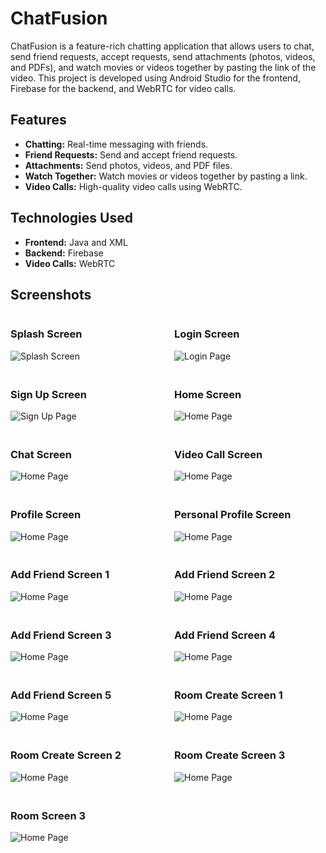 # ChatFusion

ChatFusion is a feature-rich chatting application that allows users to chat, send friend requests, accept requests, send attachments (photos, videos, and PDFs), and watch movies or videos together by pasting the link of the video. This project is developed using Android Studio for the frontend, Firebase for the backend, and WebRTC for video calls.

## Features

- **Chatting:** Real-time messaging with friends.
- **Friend Requests:** Send and accept friend requests.
- **Attachments:** Send photos, videos, and PDF files.
- **Watch Together:** Watch movies or videos together by pasting a link.
- **Video Calls:** High-quality video calls using WebRTC.

## Technologies Used

- **Frontend:** Java and XML
- **Backend:** Firebase
- **Video Calls:** WebRTC

## Screenshots

<div style="display: grid; grid-template-columns: repeat(2, 1fr); gap: 20px;">
  <div>
    <h3>Splash Screen</h3>
    <img src="./assets/splash_screen.png" alt="Splash Screen" style="max-width: 100%;">
  </div>
  <div>
    <h3>Login Screen</h3>
    <img src="./assets/login_screen.png" alt="Login Page" style="max-width: 100%;">
  </div>
  <div>
    <h3>Sign Up Screen</h3>
    <img src="./assets/signup_screen.png" alt="Sign Up Page" style="max-width: 100%;">
  </div>
  <div>
    <h3>Home Screen</h3>
    <img src="./assets/home_screen.png" alt="Home Page" style="max-width: 100%;">
  </div>
  <div>
    <h3>Chat Screen</h3>
    <img src="./assets/chat_screen.png" alt="Home Page" style="max-width: 100%;">
  </div>
  <div>
    <h3>Video Call Screen</h3>
    <img src="./assets/video_call_screen.png" alt="Home Page" style="max-width: 100%;">
  </div>
  <div>
    <h3>Profile Screen</h3>
    <img src="./assets/profile_screen.png" alt="Home Page" style="max-width: 100%;">
  </div>
   <div>
    <h3>Personal Profile Screen</h3>
    <img src="./assets/personal_profile_screen.png" alt="Home Page" style="max-width: 100%;">
  </div>
   <div>
    <h3>Add Friend Screen 1</h3>
    <img src="./assets/add_friend_screen.png" alt="Home Page" style="max-width: 100%;">
  </div>
    <div>
    <h3>Add Friend Screen 2</h3>
    <img src="./assets/add_friend_screen_1.png" alt="Home Page" style="max-width: 100%;">
  </div>
   <div>
    <h3>Add Friend Screen 3</h3>
    <img src="./assets/add_friend_screen_2.png" alt="Home Page" style="max-width: 100%;">
  </div>
    <div>
    <h3>Add Friend Screen 4</h3>
    <img src="./assets/add_friend_screen_3.png" alt="Home Page" style="max-width: 100%;">
  </div>
   <div>
    <h3>Add Friend Screen 5</h3>
    <img src="./assets/add_friend_screen_4.png" alt="Home Page" style="max-width: 100%;">
  </div>

   <div>
    <h3>Room Create Screen 1</h3>
    <img src="./assets/room_create_screen.png" alt="Home Page" style="max-width: 100%;">
  </div>

  <div>
    <h3>Room Create Screen 2</h3>
    <img src="./assets/room_create_screen2.png" alt="Home Page" style="max-width: 100%;">
  </div>

   <div>
    <h3>Room Create Screen 3</h3>
    <img src="./assets/room_create_screen1.png" alt="Home Page" style="max-width: 100%;">
  </div>

  <div>
    <h3>Room Screen 3</h3>
    <img src="./assets/room_screen.png" alt="Home Page" style="max-width: 100%;">
  </div>
  
</div>
